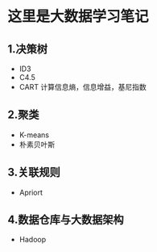 # 这里是大数据学习笔记  
## 1.决策树
- ID3  
- C4.5  
- CART
计算信息熵，信息增益，基尼指数
## 2.聚类 
- K-means  
- 朴素贝叶斯  
## 3.关联规则
- Apriort
## 4.数据仓库与大数据架构
- Hadoop
